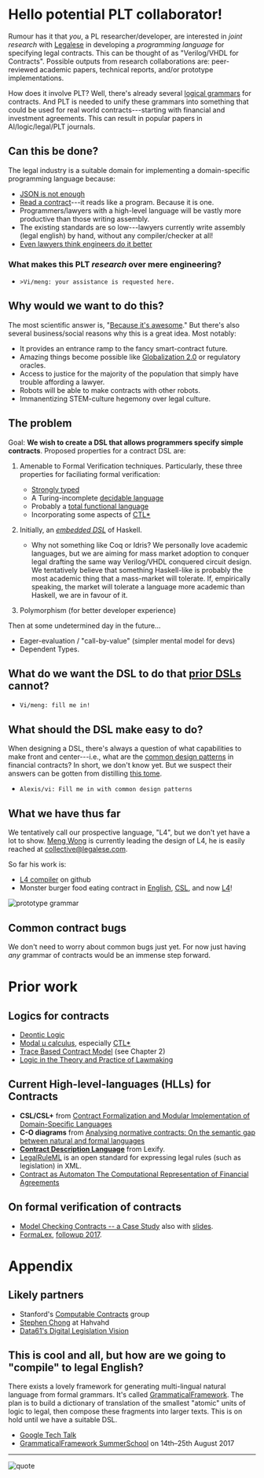 # Hello potential PLT collaborator!

Rumour has it that _you_, a PL researcher/developer, are interested in _joint research_ with [Legalese](https://legalese.com) in developing a _programming language_ for specifying legal contracts.  This can be thought of as "Verilog/VHDL for Contracts".  Possible outputs from research collaborations are: peer-reviewed academic papers, technical reports, and/or prototype implementations.

How does it involve PLT?  Well, there's already several [logical grammars](#logics-for-contracts) for contracts.  And PLT is needed to unify these grammars into something that could be used for real world contracts---starting with financial and investment agreements.  This can result in popular papers in AI/logic/legal/PLT journals.

## Can this be done?

The legal industry is a suitable domain for implementing a domain-specific programming language because:
* [JSON is not enough](https://medium.com/@Legalese/code-is-law-is-code-4492c864f33f)
* [Read a contract](http://legalese.com/v1.0/page/future#section-original-motivation)---it reads like a program.  Because it is one.
* Programmers/lawyers with a high-level language will be vastly more productive than those writing assembly.
* The existing standards are so low---lawyers currently write assembly (legal english) by hand, without any compiler/checker at all!
* [Even lawyers think engineers do it better](https://dl.dropboxusercontent.com/u/3308162/darmstadter%20precision's%20counterfeit%2025758526.pdf)

### What makes this PLT *research* over mere engineering?
* ```>Vi/meng: your assistance is requested here.```

## Why would we want to do this?
The most scientific answer is, "[Because it's awesome](https://www.smbc-comics.com/?id=2088)."  But there's also several business/social reasons why this is a great idea.  Most notably:

* It provides an entrance ramp to the fancy smart-contract future.
* Amazing things become possible like [Globalization 2.0](http://internetofagreements.com/files/WorldGovernmentSummit-Dubai2017.pdf) or regulatory oracles.
* Access to justice for the majority of the population that simply have trouble affording a lawyer.
* Robots will be able to make contracts with other robots.
* Immanentizing STEM-culture hegemony over legal culture.



## The problem
Goal: **We wish to create a DSL that allows programmers specify simple contracts**.  Proposed properties for a contract DSL are:
1. Amenable to Formal Verification techniques.
   Particularly, these three properties for faciliating formal verification:
   * [Strongly typed](https://en.wikipedia.org/wiki/Strong_and_weak_typing)
   * A Turing-incomplete [decidable language](https://en.wikipedia.org/wiki/Recursive_language)
   * Probably a [total functional language](https://en.m.wikipedia.org/wiki/Total_functional_programming)
   * Incorporating some aspects of [CTL*](https://en.wikipedia.org/wiki/CTL*)

2. Initially, an _[embedded DSL](https://cacm.acm.org/magazines/2011/7/109910-dsl-for-the-uninitiated/fulltext)_ of Haskell.
   - Why not something like Coq or Idris?  We personally love academic languages, but we are aiming for mass market adoption to conquer legal drafting the same way Verilog/VHDL conquered circuit design.  We tentatively believe that something Haskell-like is probably the most academic thing that a mass-market will tolerate.  If, empirically speaking, the market will tolerate a language more academic than Haskell, we are in favour of it.



3. Polymorphism (for better developer experience)

Then at some undetermined day in the future...
* Eager-evaluation / "call-by-value" (simpler mental model for devs)
* Dependent Types.

## What do we want the DSL to do that [prior DSLs](#current-high-level-languages-hlls-for-contracts) cannot?
* ```Vi/meng: fill me in!```

## What should the DSL make easy to do?
When designing a DSL, there's always a question of what capabilities to make front and center---i.e., what are the [common design patterns](https://en.wikipedia.org/wiki/Pattern_Languages_of_Programs) in financial contracts?  In short, we don't know yet.  But we suspect their answers can be gotten from distilling [this tome](https://www.amazon.com/gp/product/1614388032?ie=UTF8).
* `Alexis/vi: Fill me in with common design patterns`


## What we have thus far
We tentatively call our prospective language, "L4", but we don't yet have a lot to show.  [Meng Wong](https://www.linkedin.com/in/mengwong/) is currently leading the design of L4, he is easily reached at [collective@legalese.com](mailto:collective@legalese.com).

So far his work is:
* [L4 compiler](https://github.com/legalese/legalese-compiler/) on github
* Monster burger food eating contract in [English](https://github.com/legalese/legalese-compiler/blob/master/sandbox6/monsterburger/README.org#gauntlets-version), [CSL](https://github.com/legalese/legalese-compiler/blob/master/sandbox6/monsterburger/burger1.csl), and now [L4](https://github.com/legalese/legalese-compiler/blob/master/sandbox6/monsterburger/burger1.l4)!

![prototype grammar](https://dl.dropboxusercontent.com/u/3308162/legalese--L4spec.png "the spec")





## Common contract bugs
We don't need to worry about common bugs just yet.  For now just having *any* grammar of contracts would be an immense step forward.

# Prior work
## Logics for contracts
* [Deontic Logic](https://plato.stanford.edu/entries/logic-deontic/)
* [Modal μ calculus](https://en.wikipedia.org/wiki/Modal_%CE%BC-calculus), especially [CTL*](https://en.wikipedia.org/wiki/CTL*)
* [Trace Based Contract Model](https://drive.google.com/open?id=0BxOaYa8pqqSwbl9GMWtwVU5HSFU) (see Chapter 2)
* [Logic in the Theory and Practice of Lawmaking](https://dl.dropboxusercontent.com/u/3308162/Logic%20in%20the%20Theory%20and%20Practice%20of%20Lawmaking.pdf)

## Current High-level-languages (HLLs) for Contracts
* **CSL/CSL+** from [Contract Formalization and Modular Implementation of Domain-Specific Languages](https://drive.google.com/open?id=0BxOaYa8pqqSwbl9GMWtwVU5HSFU)
* **C-O diagrams** from [Analysing normative contracts: On the semantic gap between natural and formal languages](https://gupea.ub.gu.se/bitstream/2077/40725/1/gupea_2077_40725_1.pdf)
* **[Contract Description Language](https://www.lexifi.com/product/technology/contract-description-language)** from Lexify.
* [LegalRuleML](https://www.oasis-open.org/committees/legalruleml/) is an open standard for expressing legal rules (such as legislation) in XML.
* [Contract as Automaton The Computational Representation of Financial Agreements](http://financialresearch.gov/working-papers/files/OFRwp-2015-04_Contract-as-Automaton-The-Computational-Representation-of-Financial-Agreements.pdf)

## On formal verification of contracts
* [Model Checking Contracts -- a Case Study](http://lara.epfl.ch/w/_media/contractlanguage.pdf) also with [slides](http://www.cse.chalmers.se/~gersch/slides-talks/slides-ATVA-07.pdf).
* [FormaLex](http://publicaciones.dc.uba.ar/Publications/2011/GMS11/gms_flacos-2011-tr.pdf), [followup 2017](https://drive.google.com/open?id=0BxOaYa8pqqSwT01LUGdDMjdMRXc).


# Appendix

## Likely partners
* Stanford's [Computable Contracts](http://compk.stanford.edu) group
* [Stephen Chong](http://people.seas.harvard.edu/~chong/) at Hahvahd
* [Data61's Digital Legislation Vision](http://digital-legislation.net/)

## This is cool and all, but how are we going to "compile" to legal English?

There exists a lovely framework for generating multi-lingual natural language from formal grammars.  It's called [GrammaticalFramework](http://grammaticalframework.org).  The plan is to build a dictionary of translation of the smallest "atomic" units of logic to legal, then compose these fragments into larger texts.  This is on hold until we have a suitable DSL.
* [Google Tech Talk](https://www.youtube.com/watch?v=x1LFbDQhbso)
* [GrammaticalFramework SummerSchool](http://school.grammaticalframework.org/2017/) on 14th–25th August 2017

---

![quote](https://files.readme.io/rTnk3TbHTD2SgvbgRKUj_horiz-quote-black-11.png "the quote")

